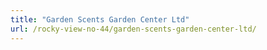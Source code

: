 ```yaml
---
title: "Garden Scents Garden Center Ltd"
url: /rocky-view-no-44/garden-scents-garden-center-ltd/
---
```

